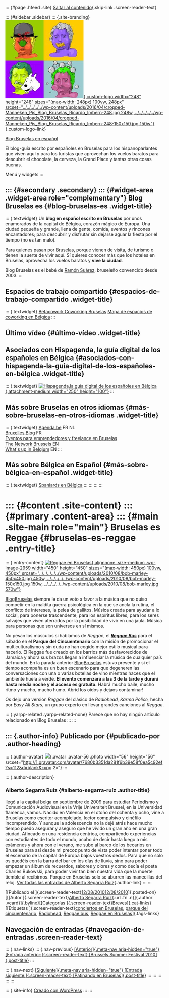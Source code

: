 ::: {#page .hfeed .site}
[Saltar al
contenido](../../../../../index.html?p=2958#content){.skip-link
.screen-reader-text}

::: {#sidebar .sidebar}
::: {.site-branding}
[![](../../../../../wp-content/uploads/2016/04/cropped-Manneken_Pis_Blog_Bruselas_Ricardo_Imbern-248.jpg){.custom-logo
width="248" height="248" sizes="(max-width: 248px) 100vw, 248px"
srcset="../../../../../wp-content/uploads/2016/04/cropped-Manneken_Pis_Blog_Bruselas_Ricardo_Imbern-248.jpg 248w, ../../../../../wp-content/uploads/2016/04/cropped-Manneken_Pis_Blog_Bruselas_Ricardo_Imbern-248-150x150.jpg 150w"}](../../../../../index.html){.custom-logo-link}

[Blog Bruselas en español](../../../../../index.html)

El blog-guía escrito por españoles en Bruselas para los hispanoparlantes
que viven aquí y para los turistas que aprovechan los vuelos baratos
para descubrir el chocolate, la cerveza, la Grand Place y tantas otras
cosas buenas.

Menú y widgets
:::

::: {#secondary .secondary}
::: {#widget-area .widget-area role="complementary"}
Blog Bruselas es {#blog-bruselas-es .widget-title}
----------------

::: {.textwidget}
Un **blog en español escrito en Bruselas** por unos enamorados de la
capital de Bélgica, corazón mágico de Europa. Una ciudad pequeña y
grande, llena de gente, comida, eventos y rincones encantadores; para
descubrir y disfrutar sin dejarse aguar la fiesta por el tiempo (no es
tan malo).

Para quienes pasan por Bruselas, porque vienen de visita, de turismo o
tienen la suerte de vivir aquí. Sí quieres conocer más que los hoteles
en Bruselas, aprovecha los vuelos baratos y **vive la ciudad**.

Blog Bruselas es el bebé de [Ramón Suárez](http://www.ramonsuarez.com),
bruseleño convencido desde 2003.
:::

Espacios de trabajo compartido {#espacios-de-trabajo-compartido .widget-title}
------------------------------

::: {.textwidget}
[Betacowork Coworking Bruselas](http://www.betacowork.com) [Mapa de
espacios de coworking en Bélgica](http://coworkingbelgium.com)
:::

Último vídeo {#último-vídeo .widget-title}
------------

Asociados con Hispagenda, la guía digital de los españoles en Bélgica {#asociados-con-hispagenda-la-guía-digital-de-los-españoles-en-bélgica .widget-title}
---------------------------------------------------------------------

::: {.textwidget}
[![Hispagenda,la guía digital de los españoles en
Bélgica](../../../../../wp-content/uploads/2010/04/Hispagenda-250px.gif "Hispagenda, la guía digital de los españoles en Bélgica"){.attachment-medium
width="250" height="100"}](http://www.hispagenda.com)
:::

Más sobre Bruselas en otros idiomas {#más-sobre-bruselas-en-otros-idiomas .widget-title}
-----------------------------------

::: {.textwidget}
[Agenda.be](http://www.agenda.be) FR NL\
[Bruxelles Blog](http://www.bxlblog.be/) FR\
[Eventos para emprendedores y freelance en
Bruselas](http://www.betacowork.com/events/)\
[The Network
Brussels](http://groups.yahoo.com/group/TheNetworkBrussels/) EN\
[What\'s up in Belgium](http://www.whatsupin.be/) EN
:::

Más sobre Bélgica en Español {#más-sobre-bélgica-en-español .widget-title}
----------------------------

::: {.textwidget}
[Spaniards en Bélgica](http://www.spaniards.es/paises/belgica)
:::
:::
:::
:::

::: {#content .site-content}
::: {#primary .content-area}
::: {#main .site-main role="main"}
Bruselas es Reggae {#bruselas-es-reggae .entry-title}
==================

::: {.entry-content}
[![Reggae en
Bruselas](../../../../../wp-content/uploads/2010/08/bob-marley-450x450.jpg){.alignnone
.size-medium .wp-image-2959 width="450" height="450"
sizes="(max-width: 450px) 100vw, 450px"
srcset="../../../../../wp-content/uploads/2010/08/bob-marley-450x450.jpg 450w, ../../../../../wp-content/uploads/2010/08/bob-marley-150x150.jpg 150w, ../../../../../wp-content/uploads/2010/08/bob-marley.jpg 570w"}](http://www.agenda.be/fr/event/217367/special-reggaebus.html)

[BlogBruselas](../../../../../index.html) siempre le da un voto a favor
a la música que no quiso competir en la maldita guerra psicológica en la
que se ancla la rutina, el conflicto de intereses, la pelea de gallitos.
Música creada para ayudar a lo social, para ponerse trascendente, para
los espíritus libres, para los seres salvajes que viven aterrados por la
posibilidad de vivir en una jaula. Música para personas que son
universos en sí mismos.

No pesan los músculos si hablamos de *Reggae*, el ***[Reggae
Bus](http://www.agenda.be/fr/event/213798/reggae-bus.html)*** para el
sábado en el **Parque del Cincuentenario** con la misión de promocionar
el multiculturalismo y sin duda no han cogido mejor estilo musical para
hacerlo. El Reggae fue creado en los barrios más desfavorecidos de
Jamaica y ahora sus brazos llegan a influenciar la música de cualquier
país del mundo. En la parada anterior
[BlogBruselas](../../../../../index.html) estuvo presente y si el tiempo
acompaña es un buen escenario para que degeneren las conversaciones con
una o varias botellas de vino mientras haces que el ambiente huela a
verde. **El evento comenzará a las 3 de la tarde y durará hasta media
noche y el acceso es gratuito.** Habrá mucho baile, mucho ritmo y mucho,
mucho humo. Abrid los oídos y dejaos contaminar!

Os dejo una versión *Reggae* del clásico de *Radiohead, Karma Police,*
hecha por *Easy All Stars*, un grupo experto en llevar grandes canciones
al *Reggae*.

::: {.yarpp-related .yarpp-related-none}
Parece que no hay ningún artículo relacionado en Blog Bruselas
:::
:::

::: {.author-info}
Publicado por {#publicado-por .author-heading}
-------------

::: {.author-avatar}
![](http://1.gravatar.com/avatar/7680b3351da281f6b39e58f0ea5c92ef?s=56&d=blank&r=pg){.avatar
.avatar-56 .photo width="56" height="56"
srcset="http://1.gravatar.com/avatar/7680b3351da281f6b39e58f0ea5c92ef?s=112&d=blank&r=pg 2x"}
:::

::: {.author-description}
### Alberto Segarra Ruíz {#alberto-segarra-ruíz .author-title}

llegó a la capital belga en septiembre de 2009 para estudiar Periodismo
y Comunicación Audiovisual en la Vrije Universiteit Brussel, en la
Universidad flamenca, vamos. Nacido en Valencia en el otoño del ochenta
y ocho, vine a Bruselas como escritor acomplejado, lector compulsivo y
cinéfilo incomprendido. Y aunque la adolescencia no la dejé atrás hace
mucho tiempo puedo asegurar y aseguro que he vivido un gran año en una
gran ciudad. Afincado en una residencia céntrica, compartiendo
experiencias con estudiantes de todo el mundo, acabo de decir hasta
luego a mis exámenes y ahora con el verano, me subo al barco de los
becarios en Bruselas para así desde mi precoz punto de vista poder
intentar poner todo el escenario de la capital de Europa bajos vuestros
dedos. Para que no sólo os quedéis con la barra del bar en los días de
lluvia, sino para poder empezar un álbum de recuerdos, sabores y olores
y como decía el poeta Charles Bukowski, para poder vivir tan bien
nuestra vida que la muerte tiemble al recibirnos. Porque en Bruselas
solo se aburren las manecillas del reloj. [Ver todas las entradas de
Alberto Segarra
Ruíz](../../../../author/albertosegarraruiz/index.html){.author-link}
:::
:::

[[Publicado el
]{.screen-reader-text}[12/08/201012/08/2010](../../../../../index.html?p=2958)]{.posted-on}[[[Autor
]{.screen-reader-text}[Alberto Segarra
Ruíz](../../../../author/albertosegarraruiz/index.html){.url .fn
.n}]{.author .vcard}]{.byline}[[Categorías
]{.screen-reader-text}[Breves](../../../../category/breves/index.html)]{.cat-links}[[Etiquetas
]{.screen-reader-text}[conciertos en
Bruselas](../../../../tag/conciertos-en-bruselas/index.html), [parque
del
cincuentenario](../../../../tag/parque-del-cincuentenario/index.html),
[Radiohead](../../../../tag/radiohead/index.html), [Reggae
bus](../../../../tag/reggae-bus/index.html), [Reggae en
Bruselas](../../../../tag/reggae-en-bruselas/index.html)]{.tags-links}

Navegación de entradas {#navegación-de-entradas .screen-reader-text}
----------------------

::: {.nav-links}
::: {.nav-previous}
[[Anterior]{.meta-nav aria-hidden="true"} [Entrada
anterior:]{.screen-reader-text} [Brussels Summer Festival
2010]{.post-title}](../../../../../index.html?p=2948)
:::

::: {.nav-next}
[[Siguiente]{.meta-nav aria-hidden="true"} [Entrada
siguiente:]{.screen-reader-text} [Patinando en
Bruselas]{.post-title}](../../../../../index.html?p=2967)
:::
:::
:::
:::
:::

::: {.site-info}
[Creado con WordPress](https://es.wordpress.org/)
:::
:::

